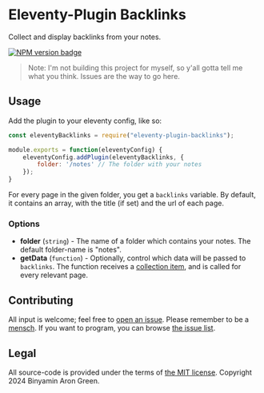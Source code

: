 # Eleventy-Plugin Backlinks
Collect and display backlinks from your notes.

[![NPM version badge](https://badgen.net/npm/v/eleventy-plugin-backlinks)](https://www.npmjs.com/package/eleventy-plugin-backlinks)

> Note: I'm not building this project for myself, so y'all gotta tell me what you think. Issues are the way to go here.


## Usage
Add the plugin to your eleventy config, like so:
```js
const eleventyBacklinks = require("eleventy-plugin-backlinks");

module.exports = function(eleventyConfig) {
    eleventyConfig.addPlugin(eleventyBacklinks, {
		folder: '/notes' // The folder with your notes
    });
}
```

For every page in the given folder, you get a `backlinks` variable. By default, it contains an array, with the title (if set) and the url of each page.


### Options
- **folder** (`string`) - The name of a folder which contains your notes. The default folder-name is "notes".
- **getData** (`function`) - Optionally, control which data will be passed to `backlinks`. The function receives a [collection item](https://www.11ty.dev/docs/collections/#collection-item-data-structure), and is called for every relevant page.


## Contributing
All input is welcome; feel free to [open an issue](https://github.com/binyamin/eleventy-plugin-backlinks/issues/new). Please remember to be a [mensch](https://www.merriam-webster.com/dictionary/mensch). If you want to program, you can browse [the issue list](https://github.com/binyamin/eleventy-plugin-backlinks/issues).


## Legal
All source-code is provided under the terms of [the MIT license](https://github.com/binyamin/eleventy-plugin-backlinks/blob/main/LICENSE). Copyright 2024 Binyamin Aron Green.
